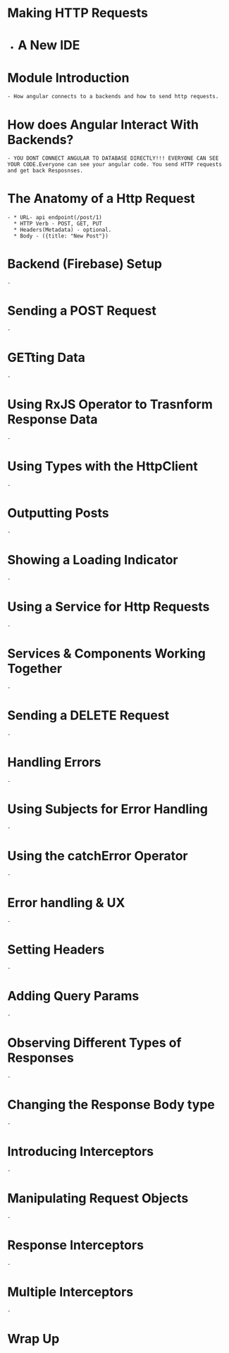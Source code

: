 # Making HTTP Requests
  - # A New IDE
  # Module Introduction
    - How angular connects to a backends and how to send http requests.
  # How does Angular Interact With Backends?
    - YOU DONT CONNECT ANGULAR TO DATABASE DIRECTLY!!! EVERYONE CAN SEE YOUR CODE.Everyone can see your angular code. You send HTTP requests and get back Resposnses.
  # The Anatomy of a Http Request
    - * URL- api endpoint(/post/1)
      * HTTP Verb - POST, GET, PUT 
      * Headers(Metadata) - optional.
      * Body - ({title: "New Post"})
  # Backend (Firebase) Setup
    - 
  # Sending a POST Request
    - 
  # GETting Data
    - 
  # Using RxJS Operator to Trasnform Response Data
    - 
  # Using Types with the HttpClient
    - 
  # Outputting Posts
    - 
  # Showing a Loading Indicator
    - 
  # Using a Service for Http Requests
    - 
  # Services & Components Working Together
    - 
  # Sending a DELETE Request
    - 
  # Handling Errors
    - 
  # Using Subjects for Error Handling
    - 
  # Using the catchError Operator
    - 
  # Error handling & UX
    - 
  # Setting Headers
    - 
  # Adding Query Params
    - 
  # Observing Different Types of Responses
    - 
  # Changing the Response Body type
    - 
  # Introducing Interceptors
    - 
  # Manipulating Request Objects
    - 
  # Response Interceptors
    - 
  # Multiple Interceptors
    - 
  # Wrap Up
  